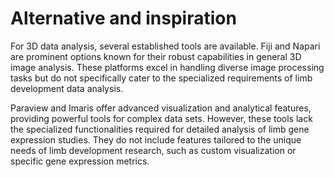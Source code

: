 # Alternative and inspiration

For 3D data analysis, several established tools are available. Fiji and Napari are prominent options known for their robust capabilities in general 3D image analysis. These platforms excel in handling diverse image processing tasks but do not specifically cater to the specialized requirements of limb development data analysis.

Paraview and Imaris offer advanced visualization and analytical features, providing powerful tools for complex data sets. However, these tools lack the specialized functionalities required for detailed analysis of limb gene expression studies. They do not include features tailored to the unique needs of limb development research, such as custom visualization or specific gene expression metrics.
